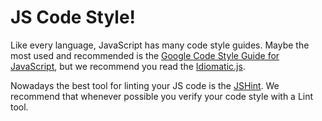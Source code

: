 # JS Code Style!

Like every language, JavaScript has many code style guides. Maybe the most used and recommended is the [Google Code Style Guide for JavaScript][1], but we recommend you read the [Idiomatic.js][2].

Nowadays the best tool for linting your JS code is the [JSHint][3]. We recommend that whenever possible you verify your code style with a Lint tool. 

[1]: http://google-styleguide.googlecode.com/svn/trunk/javascriptguide.xml
[2]: https://github.com/rwldrn/idiomatic.js/
[3]: http://www.jshint.com/

